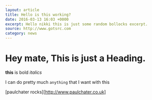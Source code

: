 ```yaml
---
layout: article
title: Hello is this working?
date: 2016-03-13 16:03 +0000
excerpt: Hello nikki this is just some random bollocks excerpt.
source: http://www.gotsrc.com
category: news
---
```


Hey mate, This is just a Heading.
===

**this** is bold _italics_ 

I can do pretty much `anything` that I want with this



[paulchater rocks][http://www.paulchater.co.uk]


